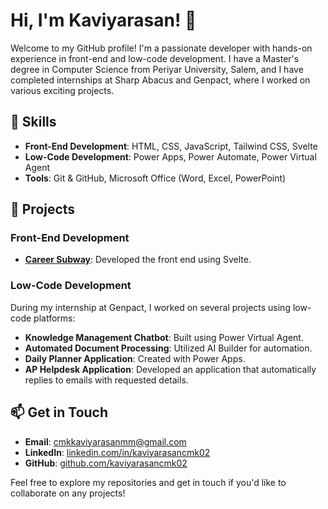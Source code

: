 # Hi, I'm Kaviyarasan! 👋

Welcome to my GitHub profile! I'm a passionate developer with hands-on experience in front-end and low-code development. I have a Master's degree in Computer Science from Periyar University, Salem, and I have completed internships at Sharp Abacus and Genpact, where I worked on various exciting projects.

## 🌟 Skills
- **Front-End Development**: HTML, CSS, JavaScript, Tailwind CSS, Svelte
- **Low-Code Development**: Power Apps, Power Automate, Power Virtual Agent
- **Tools**: Git & GitHub, Microsoft Office (Word, Excel, PowerPoint)

## 🚀 Projects
### Front-End Development
- **[Career Subway](https://github.com/kaviyarasancmk02/studypathhub)**: Developed the front end using Svelte.

### Low-Code Development
During my internship at Genpact, I worked on several projects using low-code platforms:
- **Knowledge Management Chatbot**: Built using Power Virtual Agent.
- **Automated Document Processing**: Utilized AI Builder for automation.
- **Daily Planner Application**: Created with Power Apps.
- **AP Helpdesk Application**: Developed an application that automatically replies to emails with requested details.

## 📫 Get in Touch
- **Email**: [cmkkaviyarasanmm@gmail.com](mailto:cmkkaviyarasanmm@gmail.com)
- **LinkedIn**: [linkedin.com/in/kaviyarasancmk02](https://linkedin.com/in/kaviyarasancmk02)
- **GitHub**: [github.com/kaviyarasancmk02](https://github.com/kaviyarasancmk02)

Feel free to explore my repositories and get in touch if you'd like to collaborate on any projects!
